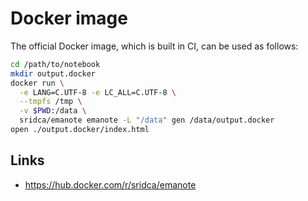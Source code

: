 # Docker image

The official Docker image, which is built in CI, can be used as follows:

```bash
cd /path/to/notebook
mkdir output.docker
docker run \
  -e LANG=C.UTF-8 -e LC_ALL=C.UTF-8 \
  --tmpfs /tmp \
  -v $PWD:/data \
  sridca/emanote emanote -L "/data" gen /data/output.docker
open ./output.docker/index.html
```

## Links

- https://hub.docker.com/r/sridca/emanote

